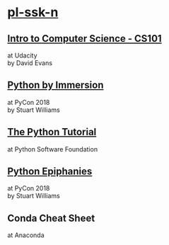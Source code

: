 # [pl-ssk-n](README.md)


## [Intro to Computer Science - CS101](udacity-cs101.md)
at Udacity  
by David Evans  


## [Python by Immersion](python-by-immersion.md)
at PyCon 2018  
by Stuart Williams  


## [The Python Tutorial](the-python-tutorial.md)
at Python Software Foundation  


## [Python Epiphanies](python-epiphanies.md)
at PyCon 2018  
by Stuart Williams  


## Conda Cheat Sheet
at Anaconda


